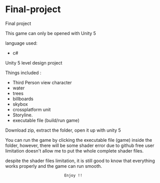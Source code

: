 # Final-project
Final project



This game can only be opened with Unity 5

language used:
- c#


Unity 5 level design project


Things included :
- Third Person view character
- water
- trees
- billboards
- skybox
- crossplatform unit
- Storyline.
- executable file (build/run game)



Download zip, extract the folder, open it up with unity 5

You can run the game by clicking the executable file (game) inside the folder, however, there will be some shader error due to github free user limitation doesn't allow me to put the whole complete shader files.

despite the shader files limitation, it is still good to know that everything works properly and the game can run smooth.


                              Enjoy !!
